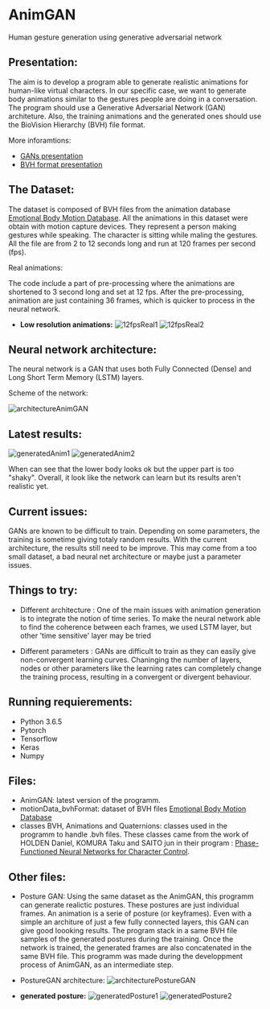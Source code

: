 # AnimGAN
Human gesture generation using generative adversarial network

## Presentation:

The aim is to develop a program able to generate realistic animations for human-like virtual characters.
In our specific case, we want to generate body animations similar to the gestures people are doing in a conversation.
The program should use a Generative Adversarial Network (GAN) architeture.
Also, the training animations and the generated ones should use the BioVision Hierarchy (BVH) file format.

More inforamtions:
+ [GANs presentation](https://skymind.ai/wiki/generative-adversarial-network-gan)
+ [BVH format presentation](http://www.dcs.shef.ac.uk/intranet/research/public/resmes/CS0111.pdf)

## The Dataset:

The dataset is composed of BVH files from the animation database [Emotional Body Motion Database](http://ebmdb.tuebingen.mpg.de/index.php).
All the animations in this dataset were obtain with motion capture devices. They represent a person making gestures while speaking.
The character is sitting while maling the gestures.
All the file are from 2 to 12 seconds long and run at 120 frames per second (fps).

Real animations:

The code include a part of pre-processing where the animations are shortened to 3 second long and set at 12 fps.
After the pre-processing, animation are just containing 36 frames, which is quicker to process in the neural network.

+ **Low resolution animations:**
![12fpsReal1](images/12fpsReal1.gif "12 frame per second animation from the real animation dataset")
![12fpsReal2](images/12fpsReal2.gif "12 frame per second animation from the real animation dataset")

## Neural network architecture:

The neural network is a GAN that uses both Fully Connected (Dense) and Long Short Term Memory (LSTM) layers.

Scheme of the network:

![architectureAnimGAN](images/architectureAnimGAN.PNG "animGAN neural network architecture")

## Latest results:
![generatedAnim1](images/generatedAnim1.gif "generated/fake animation")
![generatedAnim2](images/generatedAnim2.gif "generated/fake animation")

When can see that the lower body looks ok but the upper part is too "shaky".
Overall, it look like the network can learn but its results aren't realistic yet.

## Current issues:

GANs are known to be difficult to train. Depending on some parameters, the training is sometime giving totaly random results.
With the current architecture, the results still need to be improve.
This may come from a too small dataset, a bad neural net architecture or maybe just a parameter issues.

## Things to try:

+ Different architecture : One of the main issues with animation generation is to integrate the notion of time series.
To make the neural network able to find the coherence between each frames, we used LSTM layer, but other 'time sensitive' layer may be tried

+ Different parameters : GANs are difficult to train as they can easily give non-convergent learning curves.
Chaninging the number of layers, nodes or other parameters like the learning rates can completely change the training process, resulting in a convergent or divergent behaviour.

## Running requierements:
+ Python 3.6.5
+ Pytorch 
+ Tensorflow
+ Keras
+ Numpy

## Files:
+ AnimGAN: latest version of the programm.
+ motionData_bvhFormat: dataset of BVH files [Emotional Body Motion Database](http://ebmdb.tuebingen.mpg.de/index.php)
+ classes BVH, Animations and Quaternions: classes used in the programm to handle .bvh files.
These classes came from the work of HOLDEN Daniel, KOMURA Taku and SAITO jun in their program : [Phase-Functioned Neural Networks for Character Control](http://theorangeduck.com/page/phase-functioned-neural-networks-character-control).

## Other files:

+ Posture GAN:
Using the same dataset as the AnimGAN, this programm can generate realictic postures. These postures are just individual frames.
An animation is a serie of posture (or keyframes). Even with a simple an architure of just a few fully connected layers, this GAN can give good loooking results.
The program stack in a same BVH file samples of the generated postures during the training.
Once the network is trained, the generated frames are also concatenated in the same BVH file.
This programm was made during the developpment process of AnimGAN, as an intermediate step.

- PostureGAN architecture:
![architecturePostureGAN](images/architecturePostureGAN.PNG "PostureGAN neural network architecture")

- **generated posture:**
![generatedPosture1](images/generatedPosture1.PNG "generated/fake posture")
![generatedPosture2](images/generatedPosture2.PNG "generated/fake posture")
